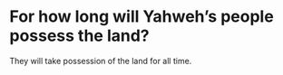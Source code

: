 # For how long will Yahweh’s people possess the land?

They will take possession of the land for all time.
